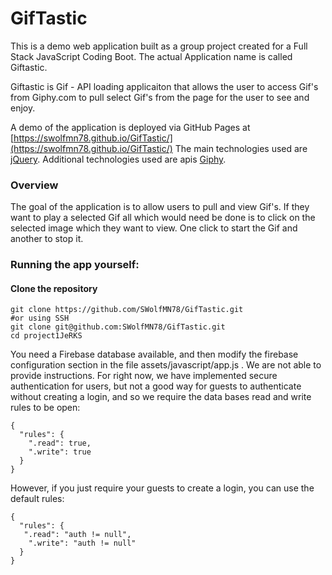 # GifTastic
This is a demo web application built as a group project created for a Full Stack JavaScript Coding Boot. The actual Application name is called Giftastic.

Giftastic is Gif - API loading applicaiton that allows the user to access Gif's from Giphy.com to pull select Gif's from the page for the user to see and enjoy.

A demo of the application is deployed via GitHub Pages at [https://swolfmn78.github.io/GifTastic/](https://swolfmn78.github.io/GifTastic/)
The main technologies used are [jQuery](https://jquery.com/). 
Additional technologies used are apis [Giphy](https://api.giphy.com).

### Overview

The goal of the application is to allow users to pull and view Gif's.  If they want to play a selected Gif all which would need be done is to click on the selected image which they want to view.  One click to start the Gif and another to stop it.


### Running the app yourself:
#### Clone the repository

```
git clone https://github.com/SWolfMN78/GifTastic.git
#or using SSH
git clone git@github.com:SWolfMN78/GifTastic.git
cd project1JeRKS
```

You need a Firebase database available, and then modify the firebase configuration section in the file assets/javascript/app.js . We are not able to provide instructions. For right now, we have implemented secure authentication for users, but not a good way for guests to authenticate without creating a login, and so we require the data bases read and write rules to be open:
```
{
  "rules": {
    ".read": true,
    ".write": true
  }
}
```

However, if you just require your guests to create a login, you can use the default rules:
```
{
  "rules": {
   ".read": "auth != null",
    ".write": "auth != null"
  }
}
```